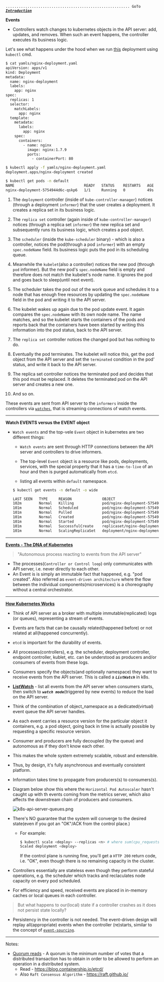 `......................................................... GoTo` [***`Introduction`***](README.md)


**Events**

- Controllers watch changes to kubernetes objects in the API server: add, updates, and removes. 
  When such an event happens, the controller executes its business logic.


Let's see what happens under the hood when we run [this](yamls/nginx-deployment.yaml) deployment using `kubectl` cmd.

```bash
$ cat yamls/nginx-deployment.yaml
apiVersion: apps/v1
kind: Deployment
metadata:
  name: nginx-deployment
  labels:
    app: nginx
spec:
  replicas: 1
  selector:
    matchLabels:
      app: nginx
  template:
    metadata:
      labels:
        app: nginx
    spec:
      containers:
        - name: nginx
          image: nginx:1.7.9
          ports:
            - containerPort: 80

$ kubectl apply -f yamls/nginx-deployment.yaml 
deployment.apps/nginx-deployment created

$ kubectl get pods -n default
NAME                                READY   STATUS    RESTARTS   AGE
nginx-deployment-5754944d6c-qskp6   1/1     Running   0          49s

```

1. The `deployment` controller (inside of `kube-controller-manager`) notices (through a deployment `informer`) that the user creates a deployment. It creates a replica set in its business logic.

2. The `replica set` controller (again inside of `kube-controller-manager`) notices (through a replica set `informer`) the new replica set and subsequently runs its business logic, which creates a pod object.

3. The `scheduler` (inside the `kube-scheduler` binary) - which is also a controller, notices the pod(through a pod `informer`) with an empty `spec.nodeName` field. Its business logic puts the pod in its scheduling queue.

4. Meanwhile the `kubelet`(also a controller) notices the new pod (through `pod` informer). But the new pod's `spec.nodeName` field is empty and therefore does not match the kubelet's node name. It ignores the pod and goes back to sleep(until next event).

5. The scheduler takes the pod out of the work queue and schedules it to a node that has enough free resources by updating the `spec.nodeName` field in the pod and writing it to the API server.

6. The kubelet wakes up again due to the pod update event. It again compares the `spec.nodeName` with its own node name. The name matches, and so the kubelet starts the containers of the pods and reports back that the containers have been started by writing this information into the pod status, back to the API server.

7. The `replica set` controller notices the changed pod but has nothing to do.

8. Eventually the pod terminates. The kubelet will notice this, get the pod object from the API server and set the `terminated` condition in the pod' status, and write it back to the API server.

9. The replica set controller notices the terminated pod and decides that this pod must be replaced. It deletes the terminated pod on the API server and creates a new one.

10. And so on.


These events are sent from API server to the  `informers` inside the controllers via [`watches`](https://github.com/kubernetes/apimachinery/tree/master/pkg/watch), that is streaming connections of watch events.

_______________________________________________________________________________

**Watch EVENTS versus the EVENT object** 

- `Watch events` and the top-vele `Event` object in kubernetes are two different things:
  - `Watch events` are sent through HTTP connections between the API server and controllers to drive informers.
  - The top-level `Event` object is a resource like pods, deployments, services, with the special property that it has a `time-to-live` of an hour and then is purged automatically from `etcd`.
  
  - listing all events within `default` namespace.
  
  ```bash
  $ kubectl get events -n default -o wide
  ```
    ```bash
    LAST SEEN   TYPE     REASON              OBJECT                                   SUBOBJECT                SOURCE                        MESSAGE                                                                                 FIRST SEEN   COUNT   NAME
    102m        Normal   Killing             pod/nginx-deployment-5754944d6c-qskp6    spec.containers{nginx}   kubelet, kind-control-plane   Stopping container nginx                                                                102m         1       nginx-deployment-5754944d6c-qskp6.15d485b7e7814f9b
    101m        Normal   Scheduled           pod/nginx-deployment-5754944d6c-xjsdt                             default-scheduler             Successfully assigned default/nginx-deployment-5754944d6c-xjsdt to kind-control-plane   101m         1       nginx-deployment-5754944d6c-xjsdt.15d485c83fc83bfa
    101m        Normal   Pulled              pod/nginx-deployment-5754944d6c-xjsdt    spec.containers{nginx}   kubelet, kind-control-plane   Container image "nginx:1.7.9" already present on machine                                101m         1       nginx-deployment-5754944d6c-xjsdt.15d485c88ae70d10
    101m        Normal   Created             pod/nginx-deployment-5754944d6c-xjsdt    spec.containers{nginx}   kubelet, kind-control-plane   Created container nginx                                                                 101m         1       nginx-deployment-5754944d6c-xjsdt.15d485c90c3b9ae5
    101m        Normal   Started             pod/nginx-deployment-5754944d6c-xjsdt    spec.containers{nginx}   kubelet, kind-control-plane   Started container nginx                                                                 101m         1       nginx-deployment-5754944d6c-xjsdt.15d485c91ba54002
    101m        Normal   SuccessfulCreate    replicaset/nginx-deployment-5754944d6c                            replicaset-controller         Created pod: nginx-deployment-5754944d6c-xjsdt                                          101m         1       nginx-deployment-5754944d6c.15d485c838b5d6a2
    101m        Normal   ScalingReplicaSet   deployment/nginx-deployment                                       deployment-controller         Scaled up replica set nginx-deployment-5754944d6c to 1                                  101m         1       nginx-deployment.15d485c837619e42
    
    ```  

_____________________________________________________________________________________

**[Events - The DNA of Kubernetes](https://www.mgasch.com/post/k8sevents/)**

> "Autonomous process reacting to events from the API server"

- The processes(`Controller or Control loop`) only communicates with API server, i.e. never directly to each other.
- An Event is   is simply an immutable fact that happened, e.g. "pod created". Also referred as `event-driven architecture` where the flow between the individual components(microservices) is a choreography without a central orchestrator.

______________________________________________________________________________________

**[How Kubernetes Works](https://www.mgasch.com/post/k8sevents/)**

- Think of API server as a broker with multiple immutable(replicated) logs (or queues), representing a stream of events.
- Events are facts that can be causally related(happened before) or not related at all(happened concurrently).
- `etcd` is important for the durability of events.

- All processes(controllers), e.g. the scheduler, deployment controller, endpoint controller, kublet, etc. can be understood as producers and/or consumers of events from these logs.
- Consumers specify the objects(and optionally namespace) they want to receive events from the API server. This is called a ***`ListWatch`*** in k8s.
- **[ListWatch](https://godoc.org/k8s.io/client-go/tools/cache#ListWatch)** - list all events from the API server when consumers starts, then switch to ***`watch mode`***(triggered by new events) to reduce the load on the API server.

- Think of the combination of object_namespace as a dedicated(virtual) event queue the API server handles.
- As each event carries a resource version for the particular object it containers, e.g. a pod object, going back in time is actually possible by requesting a specific resource version.

- Consumer and producers are fully decoupled (by the queue) and autonomous as if they don't know each other.
- This makes the whole system extremely scalable, robust and extensible.

- Thus, by design, it's fully asynchronous and eventually consistent platform.
- Information takes time to propagate from producers(s) to consumers(s). 
- Diagram below show this where the `Horizontal Pod Autoscaler` hasn't caught up with th events coming from the metrics server, which also affects the downstream chain of producers and consumers.
  
  ![k8s-api-server-queues.png](https://www.mgasch.com/images/k8s-api-server-queues.png)
  
- There's NO guarantee that the system will converge to the desired state(even if you got an "OK"/ACK from the control place.)
  - For example:
    ```bash
    $ kubectl scale <deploy> --replicas <n> # where sum(cpu_requests) > cluster_capacity
    Scaled deployment <deploy>
    ```
    
    If the control plane is running fine, you'll get a `HTTP 200` return code, i.e. "OK", even though there is no remaining capacity in the cluster.

- Controllers essentially are stateless even though they perform stateful operations, e.g. the scheduler which tracks and reclaculates node capacity on every pod scheduled. 
- For efficiency and speed, received events are placed in in-memory caches or local queues in each controller.


> But what happens to our(local) state if a controller crashes as it does not persist state locally?

- Persistency in the controller is not needed. The event-driven design will replay all(appropriate) events when the controller (re)starts, similar to the concept of [`event-sourcing`](https://martinfowler.com/eaaDev/EventSourcing.html).

















_____________________________________________________________________________________
Notes:
- [Quorum reads](https://github.com/kubernetes/kubernetes/issues/59848) - A quorum is the minimum number of votes that a distributed transaction has to obtain in order to be allowed to perform an operation in a distributed system.
  - Read - https://blog.containership.io/etcd/
  - Also `Raft Consensus Algorithm` - https://raft.github.io/